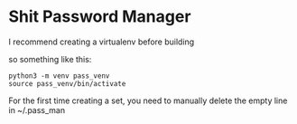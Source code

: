 # Shit Password Manager

I recommend creating a virtualenv before building

so something like this:
```
python3 -m venv pass_venv
source pass_venv/bin/activate
```

For the first time creating a set, you need to manually delete the empty line in ~/.pass_man
